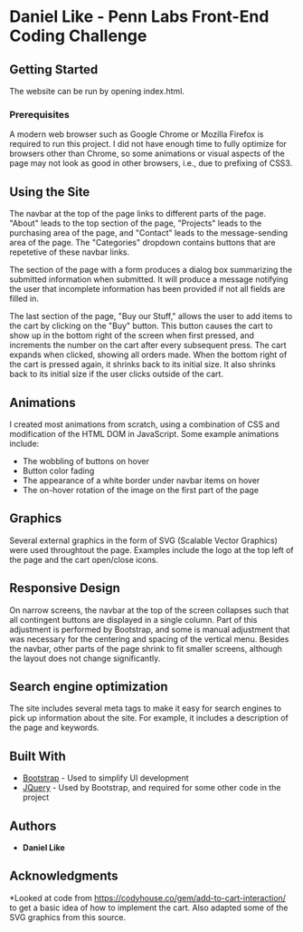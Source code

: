 # Daniel Like - Penn Labs Front-End Coding Challenge

## Getting Started

The website can be run by opening index.html.

### Prerequisites

A modern web browser such as Google Chrome or Mozilla Firefox is required to run this project. I did not have enough time to fully optimize for browsers other than Chrome, so some animations or visual aspects of the page may not look as good in other browsers, i.e., due to prefixing of CSS3.

## Using the Site

The navbar at the top of the page links to different parts of the page.
"About" leads to the top section of the page,  "Projects" leads to the purchasing area of the page,
and "Contact" leads to the message-sending area of the page. The "Categories" dropdown contains buttons that are repetetive of these navbar links.


The section of the page with a form produces a dialog box summarizing the submitted information when submitted.
It will produce a message notifying the user that incomplete information has been provided if not all fields are filled in.

The last section of the page, "Buy our Stuff," allows the user to add items to the cart by clicking on the "Buy" button.
This button causes the cart to show up in the bottom right of the screen when first pressed, and increments the number on the cart after every subsequent press.
The cart expands when clicked, showing all orders made. When the bottom right of the cart is pressed again, it shrinks back to its initial size.
It also shrinks back to its initial size if the user clicks outside of the cart.

## Animations

I created most animations from scratch, using a combination of CSS and modification of the HTML DOM in JavaScript.
Some example animations include:

* The wobbling of buttons on hover
* Button color fading
* The appearance of a white border under navbar items on hover
* The on-hover rotation of the image on the first part of the page

## Graphics

Several external graphics in the form of SVG (Scalable Vector Graphics) were used throughtout the page.
Examples include the logo at the top left of the page and the cart open/close icons.

## Responsive Design

On narrow screens, the navbar at the top of the screen collapses such that all contingent buttons are displayed in a single column.
Part of this adjustment is performed by Bootstrap, and some is manual adjustment that was necessary for the centering and spacing of the vertical menu.
Besides the navbar, other parts of the page shrink to fit smaller screens, although the layout does not change significantly.

## Search engine optimization

The site includes several meta tags to make it easy for search engines to pick up information about the site.
For example, it includes a description of the page and keywords.

## Built With

* [Bootstrap](https://getbootstrap.com) - Used to simplify UI development
* [JQuery](https://jquery.com/) - Used by Bootstrap, and required for some other code in the project

## Authors

* **Daniel Like**

## Acknowledgments

*Looked at code from https://codyhouse.co/gem/add-to-cart-interaction/ to get a basic idea of how to implement the cart. Also adapted some of the SVG graphics from this source.

